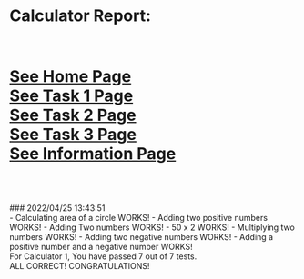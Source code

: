 # Calculator Report: 
 <br/>[See Home Page ](/README.md)
 <br/>[See Task 1 Page ](/Task1.md)
 <br/>[See Task 2 Page ](/Task2.md)
 <br/>[See Task 3 Page ](/Task3.md)
 <br/>[See Information Page ](/Info.md)
 <br/><br> 
==================
<br>
### 2022/04/25 13:43:51 
 <br>
 - Calculating area of a circle WORKS! 
 - Adding two positive numbers WORKS! 
 - Adding Two numbers WORKS! 
 - 50 x 2 WORKS! 
 - Multiplying two numbers WORKS! 
 - Adding two negative numbers WORKS! 
 - Adding a positive number and a negative number WORKS! 

 <br>
For Calculator 1, You have passed 7 out of 7 tests. 
 <br>
ALL CORRECT! CONGRATULATIONS!
 <br>